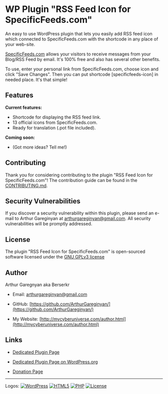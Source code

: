 # WP Plugin "RSS Feed Icon for SpecificFeeds.com"

An easy to use WordPress plugin that lets you easily add RSS feed icon which connected to SpecificFeeds.com with the shortcode in any place of your web-site.

[SpecificFeeds.com](http://www.specificfeeds.com) allows your visitors to receive messages from your Blog/RSS Feed by email. It's 100% free and also has several other benefits.

To use, enter your personal link from SpecificFeeds.com, choose icon and click "Save Changes". Then you can put shortcode [specificfeeds-icon] in needed place. It's that simple!


## Features

**Current features:**

* Shortcode for displaying the RSS feed link.
* 13 official icons from SpecificFeeds.com.
* Ready for translation (.pot file included).

**Coming soon:**

* (Got more ideas? Tell me!)


## Contributing

Thank you for considering contributing to the plugin "RSS Feed Icon for SpecificFeeds.com"! The contribution guide can be found in the [CONTRIBUTING.md](https://github.com/ArthurGareginyan/rss-feed-icon-for-specificfeedscom/blob/master/CONTRIBUTING.md).


## Security Vulnerabilities

If you discover a security vulnerability within this plugin, please send an e-mail to Arthur Gareginyan at arthurgareginyan@gmail.com. All security vulnerabilities will be promptly addressed.


## License

The plugin "RSS Feed Icon for SpecificFeeds.com" is open-sourced software licensed under the [GNU GPLv3 license](http://www.gnu.org/licenses/gpl-3.0.html)


## Author

Arthur Garegnyan aka Berserkr

* Email: arthurgareginyan@gmail.com

* GitHub: [https://github.com/ArthurGareginyan/](https://github.com/ArthurGareginyan/)

* My Website: [http://mycyberuniverse.com/author.html](http://mycyberuniverse.com/author.html)


## Links

* [Dedicated Plugin Page](http://mycyberuniverse.com/my_programs/wp-plugin-rss-feed-icon-for-specificfeeds-com.html)

* [Dedicated Plugin Page on WordPress.org](https://wordpress.org/plugins/rss-feed-icon-for-specificfeedscom/)

* [Donation Page](http://mycyberuniverse.com/donate.html)


---
Logos:
[![WordPress](https://s.w.org/about/images/black-120x45.png)](https://wordpress.org)
[![HTML5](http://www.w3.org/html/logo/downloads/HTML5_Logo_64.png)]()
[![PHP](http://php.net/images/logos/php-med-trans-light.gif)]()
[![License](http://www.gnu.org/graphics/gplv3-127x51.png)](http://www.gnu.org/licenses/gpl-3.0.html)